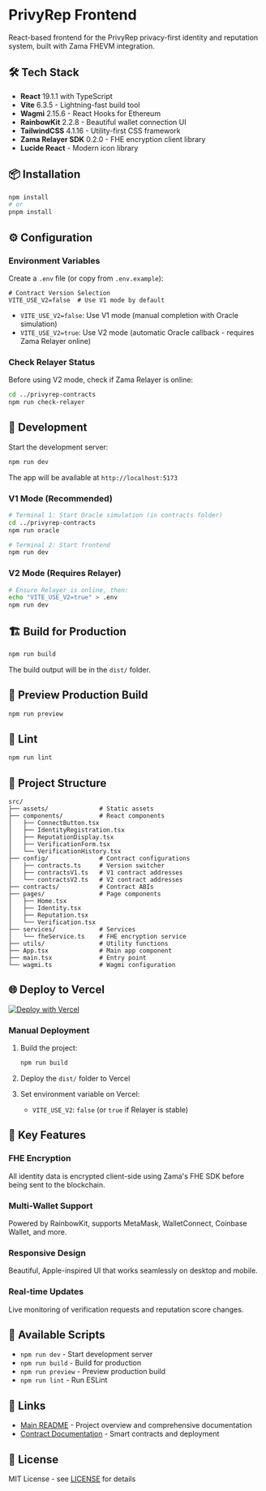 # PrivyRep Frontend

React-based frontend for the PrivyRep privacy-first identity and reputation system, built with Zama FHEVM integration.

## 🛠️ Tech Stack

- **React** 19.1.1 with TypeScript
- **Vite** 6.3.5 - Lightning-fast build tool
- **Wagmi** 2.15.6 - React Hooks for Ethereum
- **RainbowKit** 2.2.8 - Beautiful wallet connection UI
- **TailwindCSS** 4.1.16 - Utility-first CSS framework
- **Zama Relayer SDK** 0.2.0 - FHE encryption client library
- **Lucide React** - Modern icon library

## 📦 Installation

```bash
npm install
# or
pnpm install
```

## ⚙️ Configuration

### Environment Variables

Create a `.env` file (or copy from `.env.example`):

```env
# Contract Version Selection
VITE_USE_V2=false  # Use V1 mode by default
```

- `VITE_USE_V2=false`: Use V1 mode (manual completion with Oracle simulation)
- `VITE_USE_V2=true`: Use V2 mode (automatic Oracle callback - requires Zama Relayer online)

### Check Relayer Status

Before using V2 mode, check if Zama Relayer is online:

```bash
cd ../privyrep-contracts
npm run check-relayer
```

## 🚀 Development

Start the development server:

```bash
npm run dev
```

The app will be available at `http://localhost:5173`

### V1 Mode (Recommended)

```bash
# Terminal 1: Start Oracle simulation (in contracts folder)
cd ../privyrep-contracts
npm run oracle

# Terminal 2: Start frontend
npm run dev
```

### V2 Mode (Requires Relayer)

```bash
# Ensure Relayer is online, then:
echo "VITE_USE_V2=true" > .env
npm run dev
```

## 🏗️ Build for Production

```bash
npm run build
```

The build output will be in the `dist/` folder.

## 👀 Preview Production Build

```bash
npm run preview
```

## 🧹 Lint

```bash
npm run lint
```

## 📂 Project Structure

```
src/
├── assets/              # Static assets
├── components/          # React components
│   ├── ConnectButton.tsx
│   ├── IdentityRegistration.tsx
│   ├── ReputationDisplay.tsx
│   ├── VerificationForm.tsx
│   └── VerificationHistory.tsx
├── config/              # Contract configurations
│   ├── contracts.ts     # Version switcher
│   ├── contractsV1.ts   # V1 contract addresses
│   └── contractsV2.ts   # V2 contract addresses
├── contracts/           # Contract ABIs
├── pages/               # Page components
│   ├── Home.tsx
│   ├── Identity.tsx
│   ├── Reputation.tsx
│   └── Verification.tsx
├── services/            # Services
│   └── fheService.ts    # FHE encryption service
├── utils/               # Utility functions
├── App.tsx              # Main app component
├── main.tsx             # Entry point
└── wagmi.ts             # Wagmi configuration
```

## 🌐 Deploy to Vercel

[![Deploy with Vercel](https://vercel.com/button)](https://vercel.com/new/clone?repository-url=https://github.com/huaguihai/PrivyRep)

### Manual Deployment

1. Build the project:
   ```bash
   npm run build
   ```

2. Deploy the `dist/` folder to Vercel

3. Set environment variable on Vercel:
   - `VITE_USE_V2`: `false` (or `true` if Relayer is stable)

## 🔧 Key Features

### FHE Encryption
All identity data is encrypted client-side using Zama's FHE SDK before being sent to the blockchain.

### Multi-Wallet Support
Powered by RainbowKit, supports MetaMask, WalletConnect, Coinbase Wallet, and more.

### Responsive Design
Beautiful, Apple-inspired UI that works seamlessly on desktop and mobile.

### Real-time Updates
Live monitoring of verification requests and reputation score changes.

## 📝 Available Scripts

- `npm run dev` - Start development server
- `npm run build` - Build for production
- `npm run preview` - Preview production build
- `npm run lint` - Run ESLint

## 🔗 Links

- [Main README](../README.md) - Project overview and comprehensive documentation
- [Contract Documentation](../privyrep-contracts/README.md) - Smart contracts and deployment

## 📄 License

MIT License - see [LICENSE](../LICENSE) for details
